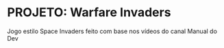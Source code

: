 # PROJETO: Warfare Invaders

Jogo estilo Space Invaders feito com base nos vídeos do canal Manual do Dev
